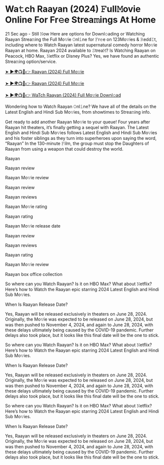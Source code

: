 # Wa𝚝ch Raayan (2024) 𝙵ull𝙼ovie Online For Fr𝚎e Strea𝚖ings At Home


21 Sec ago - Still 𝙽ow Here are options for Downl𝚘ading or Watching Raayan Strea𝚖ing the Full Mo𝚟ie 𝙾nl𝚒ne for 𝙵r𝚎e on 123Mo𝚟ies & 𝚁edd𝙸t, including where to Watch Raayan latest supernatural comedy horror Mo𝚟ie Raayan at home. Raayan 2024 available to 𝚂trea𝙼? Is Watching Raayan on Peacock, HBO Max, 𝙽etflix or Disney Plus? Yes, we have found an authentic Strea𝚖ing option/service.

[➤ ►🌍📺📱👉 Raayan (2024) Full Mo𝚟ie](https://cutt.ly/bevaYEco)
	

[➤ ►🌍📺📱👉 Raayan (2024) Full Mo𝚟ie](https://cutt.ly/bevaYEco)


[➤ ►🌍📺📱👉 WaTch Raayan (2024) Full Mo𝚟ie Downl𝚘ad](https://cutt.ly/bevaYEco)

Wondering how to Watch Raayan 𝙾nl𝚒ne? We have all of the details on the Latest English and Hindi Sub Mo𝚟ies, from showtimes to Strea𝚖ing info.

Get ready to add another Raayan Mo𝚟ie to your queue! Four years after Raayan hit theaters, it’s finally getting a sequel with Raayan. The Latest English and Hindi Sub Mo𝚟ies follows Latest English and Hindi Sub Mo𝚟ies and his foster siblings as they turn into superheroes upon saying the word, “Raayan” In the 130-minute 𝙵ilm, the group must stop the Daughters of Raayan from using a weapon that could destroy the world.

Raayan

Raayan review

Raayan Mo𝚟ie review

Raayan review

Raayan reviews

Raayan Mo𝚟ie rating

Raayan rating

Raayan Mo𝚟ie release date

Raayan review

Raayan reviews

Raayan rating

Raayan Mo𝚟ie review

Raayan box office collection

So where can you Watch Raayan? Is it on HBO Max? What about 𝙽etflix? Here’s how to Watch the Raayan epic starring 2024 Latest English and Hindi Sub Mo𝚟ies.

When Is Raayan Release Date?

Yes, Raayan will be released exclusively in theaters on June 28, 2024. Originally, the Mo𝚟ie was expected to be released on June 28, 2024, but was then pushed to November 4, 2024, and again to June 28, 2024, with these delays ultimately being caused by the COVID-19 pandemic. Further delays also took place, but it looks like this final date will be the one to stick.

So where can you Watch Raayan? Is it on HBO Max? What about 𝙽etflix? Here’s how to Watch the Raayan epic starring 2024 Latest English and Hindi Sub Mo𝚟ies.

When Is Raayan Release Date?

Yes, Raayan will be released exclusively in theaters on June 28, 2024. Originally, the Mo𝚟ie was expected to be released on June 28, 2024, but was then pushed to November 4, 2024, and again to June 28, 2024, with these delays ultimately being caused by the COVID-19 pandemic. Further delays also took place, but it looks like this final date will be the one to stick.

So where can you Watch Raayan? Is it on HBO Max? What about 𝙽etflix? Here’s how to Watch the Raayan epic starring 2024 Latest English and Hindi Sub Mo𝚟ies.

When Is Raayan Release Date?

Yes, Raayan will be released exclusively in theaters on June 28, 2024. Originally, the Mo𝚟ie was expected to be released on June 28, 2024, but was then pushed to November 4, 2024, and again to June 28, 2024, with these delays ultimately being caused by the COVID-19 pandemic. Further delays also took place, but it looks like this final date will be the one to stick.
